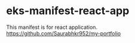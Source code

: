 # eks-manifest-react-app

This manifest is for react application.
</br>https://github.com/Saurabhkr952/my-portfolio
